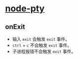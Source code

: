 # [node-pty](https://github.com/microsoft/node-pty/blob/main/typings/node-pty.d.ts)

## onExit

- 输入 `exit` 会触发 `exit` 事件。
- `ctrl` + `c` 不会触发 `exit` 事件。
- 子进程报错不会触发 `exit` 事件。
